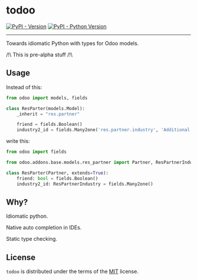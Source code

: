 # todoo

[![PyPI - Version](https://img.shields.io/pypi/v/todoo.svg)](https://pypi.org/project/todoo)
[![PyPI - Python Version](https://img.shields.io/pypi/pyversions/todoo.svg)](https://pypi.org/project/todoo)

-----

Towards idiomatic Python with types for Odoo models.

/!\ This is pre-alpha stuff /!\

## Usage

Instead of this:

```python
from odoo import models, fields

class ResParter(models.Model):
    _inherit = "res.partner"

    friend = fields.Boolean()
    industry2_id = fields.Many2one('res.partner.industry', 'Additional Industry')
```

write this:

```python
from odoo import fields

from odoo.addons.base.models.res_partner import Partner, ResPartnerIndustry

class ResParter(Partner, extends=True):
    friend: bool = fields.Boolean()
    industry2_id: ResPartnerIndustry = fields.Many2one()
```

## Why?

Idiomatic python.

Native auto completion in IDEs.

Static type checking.

## License

`todoo` is distributed under the terms of the [MIT](https://spdx.org/licenses/MIT.html) license.
